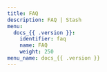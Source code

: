 ```yaml
---
title: FAQ
description: FAQ | Stash
menu:
  docs_{{ .version }}:
    identifier: faq
    name: FAQ
    weight: 250
menu_name: docs_{{ .version }}
---
```

